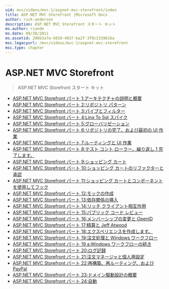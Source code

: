 ```yaml
---
uid: mvc/videos/mvc-1/aspnet-mvc-storefront/index
title: ASP.NET MVC Storefront |Microsoft Docs
author: rick-anderson
description: ASP.NET MVC Storefront スタート キット
ms.author: riande
ms.date: 09/28/2011
ms.assetid: 296b3a7a-483d-4937-ba2f-3f9c1319616a
msc.legacyurl: /mvc/videos/mvc-1/aspnet-mvc-storefront
msc.type: chapter
---
```

<a name="aspnet-mvc-storefront"></a>ASP.NET MVC Storefront
====================
> ASP.NET MVC Storefront スタート キット


- [ASP.NET MVC Storefront パート 1:アーキテクチャの説明と概要](aspnet-mvc-storefront-part-1-architectural-discussion-and-overview.md)
- [ASP.NET MVC Storefront パート 2:リポジトリ パターン](aspnet-mvc-storefront-part-2-the-repository-pattern.md)
- [ASP.NET MVC Storefront パート 3:パイプとフィルター](aspnet-mvc-storefront-part-3-pipes-and-filters.md)
- [ASP.NET MVC Storefront パート 4:Linq To Sql スパイク](aspnet-mvc-storefront-part-4-linq-to-sql-spike.md)
- [ASP.NET MVC Storefront パート 5:グローバリゼーション](aspnet-mvc-storefront-part-5-globalization.md)
- [ASP.NET MVC Storefront パート 6:リポジトリの完了、および最初の UI 作業](aspnet-mvc-storefront-part-6-finishing-the-repository-and-initial-ui-work.md)
- [ASP.NET MVC Storefront パート 7:ルーティングと UI 作業](aspnet-mvc-storefront-part-7-routing-and-ui-work.md)
- [ASP.NET MVC Storefront パート 8:テスト コント ローラー、繰り返し 1 完了します。](aspnet-mvc-storefront-part-8-testing-controllers-iteration-1-complete.md)
- [ASP.NET MVC Storefront パート 9:ショッピング カート](aspnet-mvc-storefront-part-9-the-shopping-cart.md)
- [ASP.NET MVC Storefront パート 10:ショッピング カートのリファクターと承認](aspnet-mvc-storefront-part-10-shopping-cart-refactor-and-authorization.md)
- [ASP.NET MVC Storefront パート 11:ショッピング カートとコンポーネントを使用してフック](aspnet-mvc-storefront-part-11-hooking-up-the-shopping-cart-and-using-components.md)
- [ASP.NET MVC Storefront パート 12:モックの作成](aspnet-mvc-storefront-part-12-mocking.md)
- [ASP.NET MVC Storefront パート 13:依存関係の挿入](aspnet-mvc-storefront-part-13-dependency-injection.md)
- [ASP.NET MVC Storefront パート 14:リッチ クライアント相互作用](aspnet-mvc-storefront-part-14-rich-client-interaction.md)
- [ASP.NET MVC Storefront パート 15:パブリック コード レビュー](aspnet-mvc-storefront-part-15-public-code-review.md)
- [ASP.NET MVC Storefront パート 16:メンバーシップの変更と OpenID](aspnet-mvc-storefront-part-16-membership-redo-with-openid.md)
- [ASP.NET MVC Storefront パート 17:精算と Jeff Atwood](aspnet-mvc-storefront-part-17-checkout-with-jeff-atwood.md)
- [ASP.NET MVC Storefront パート 18:エクスペリエンスを作成します。](aspnet-mvc-storefront-part-18-creating-an-experience.md)
- [ASP.NET MVC Storefront パート 19:注文処理と Windows ワークフロー](aspnet-mvc-storefront-part-19-processing-orders-with-windows-workflow.md)
- [ASP.NET MVC Storefront パート 19 a:Windows ワークフローの続き](aspnet-mvc-storefront-part-19a-windows-workflow-followup.md)
- [ASP.NET MVC Storefront パート 20:ログ記録](aspnet-mvc-storefront-part-20-logging.md)
- [ASP.NET MVC Storefront パート 21:注文マネージャと個人用設定](aspnet-mvc-storefront-part-21-order-manager-and-personalization.md)
- [ASP.NET MVC Storefront パート 22:再構築、再ルーティング、および PayPal](aspnet-mvc-storefront-part-22-restructuring-rerouting-and-paypal.md)
- [ASP.NET MVC Storefront パート 23:ドメイン駆動設計の概要](aspnet-mvc-storefront-part-23-getting-started-with-domain-driven-design.md)
- [ASP.NET MVC Storefront パート 24:自動](aspnet-mvc-storefront-part-24-finis.md)
